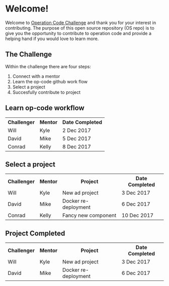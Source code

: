 # Welcome!
Welcome to [Operation Code Challenge](https://github.com/OperationCode/OC_Challenge) and thank you for your interest in contributing. The purpose of this open source repository (OS repo) is to give you the opportunity to contribute to operation code and provide a helping hand if you would love to learn more. 

## The Challenge

Within the challenge there are four steps:
1. Connect with a mentor
2. Learn the op-code github work flow
3. Select a project
4. Succesfully contribute to project


## Learn op-code workflow

<table>
  <tr>
    <th>Challenger</th>
    <th>Mentor</th>
    <th>Date Completed</th>
  </tr>
  <tr>
    <td>Will</td>
    <td>Kyle</td>
    <td>2 Dec 2017</td>    
  </tr>
  <tr>
    <tr>
    <td>David</td>
    <td>Mike</td>
    <td>5 Dec 2017</td>    
  </tr>
  </tr>
   <tr>
    <td>Conrad</td>
    <td>Kelly</td>
    <td>8 Dec 2017</td>    
  </tr>
  
</table>


## Select a project

<table>
  <tr>
    <th>Challenger</th>
    <th>Mentor</th>
    <th>Project</th>
    <th>Date Completed</th>
  </tr>
  <tr>
    <td>Will</td>
    <td>Kyle</td>
    <td>New ad project</td>
    <td>3 Dec 2017</td>    
  </tr>
  <tr>
    <tr>
    <td>David</td>
    <td>Mike</td>
    <td>Docker re-deployment</td>
    <td>6 Dec 2017</td>    
  </tr>
  </tr>
   <tr>
    <td>Conrad</td>
    <td>Kelly</td>
    <td>Fancy new component</td>
    <td>10 Dec 2017</td>    
  </tr>
 
</table>


## Project Completed

<table>
  <tr>
    <th>Challenger</th>
    <th>Mentor</th>
    <th>Project</th>
    <th>Date Completed</th>
  </tr>
  <tr>
    <td>Will</td>
    <td>Kyle</td>
    <td>New ad project</td>
    <td>3 Dec 2017</td>    
  </tr>
  <tr>
    <tr>
    <td>David</td>
    <td>Mike</td>
    <td>Docker re-deployment</td>
    <td>6 Dec 2017</td>    
  </tr>
</table>

